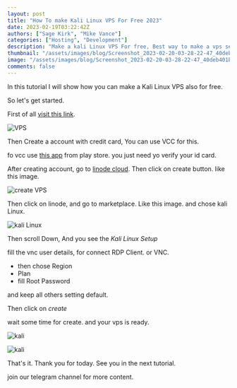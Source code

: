 ```yaml
---
layout: post
title: "How To make Kali Linux VPS For Free 2023"
date: 2023-02-19T03:22:42Z
authors: ["Sage Kirk", "Mike Vance"]
categories: ["Hosting", "Development"]
description: "Make a kali Linux VPS For free, Best way to make a vps server free OS Kali Linux."
thumbnail: "/assets/images/blog/Screenshot_2023-02-20-03-28-22-47_40deb401b9ffe8e1df2f1cc5ba480b12.jpg"
image: "/assets/images/blog/Screenshot_2023-02-20-03-28-22-47_40deb401b9ffe8e1df2f1cc5ba480b12.jpg"
comments: false
---
```


In this tutorial I will show how you can make a Kali Linux VPS also for free. 

So let's get started.

First of all [visit this link](https://www.linode.com/lp/free-credit-100/).

![VPS](/assets/images/blog/Screenshot_2023-02-20-03-28-22-47_40deb401b9ffe8e1df2f1cc5ba480b12.jpg)

Then Create a account with credit card, You can use VCC for this.

fo vcc use [this app](https://play.google.com/store/apps/details?id=com.pyypl) from play store. you just need yo verify your id card.

After creating account, go to [linode cloud](https://cloud.linode.com/linodes). Then click on create button. like this image.

![create VPS](/assets/images/blog/Screenshot_2023-02-20-03-45-18-62_40deb401b9ffe8e1df2f1cc5ba480b12.jpg)

Then click on linode, and go to marketplace. Like this image.  and chose kali Linux.

![kali Linux](/assets/images/blog/Screenshot_2023-02-20-03-45-40-15_40deb401b9ffe8e1df2f1cc5ba480b12.jpg)

Then scroll Down, And you see the *Kali Linux Setup*

fill the vnc user details, for connect RDP Client. or VNC.

- then chose Region
- Plan
- fill Root Password

and keep all others setting default.

Then click on *create*

wait some time for create. and your vps is ready.

![kali](/assets/images/blog/Screenshot_2023-02-20-03-54-23-01_40deb401b9ffe8e1df2f1cc5ba480b12.jpg)

![kali](/assets/images/blog/Screenshot_2023-02-20-03-54-31-53_40deb401b9ffe8e1df2f1cc5ba480b12.jpg)

That's it. Thank you for today. See you in the next tutorial.

join our telegram channel for more content.
